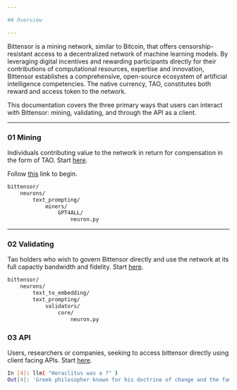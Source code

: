 ```yaml
---

## Overview

---
```


Bittensor is a mining network, similar to Bitcoin, that offers censorship-resistant access to a decentralized network of machine learning models. By leveraging digital incentives and rewarding participants directly for their contributions of computational resources, expertise and innovation, Bittensor establishes a comprehensive,  open-source ecosystem of artificial intelligence competencies. The native currency, TAO, constitutes both reward and access token to the network.

This documentation covers the three primary ways that users can interact with Bittensor: mining, validating, and through the API as a client.  


---
### 01 Mining 

Individuals contributing value to the network in return for compensation in the form of TAO. Start [here]((../mining/mining)).

Follow [this]((../mining/mining)) link to begin. 

```bash
bittensor/
    neurons/
        text_prompting/
            miners/
                GPT4ALL/
                    neuron.py
```

---
### 02 Validating 

Tao holders who wish to govern Bittensor directly and use the network at its full capactiy bandwidth and fidelity.  Start [here](../validating/validating). 

```bash
bittensor/
    neurons/
        text_to_embedding/
        text_prompting/
            validators/
                core/
                    neuron.py
```
### 03 API

Users, researchers or companies, seeking to access bittensor directly using client facing APIs. Start [here](../clients/clients). 

```bash
In [4]: llm( "Heraclitus was a ?" )
Out[4]: 'Greek philosopher known for his doctrine of change and the famous quote, "No man ever steps in the same river twice."'
```
